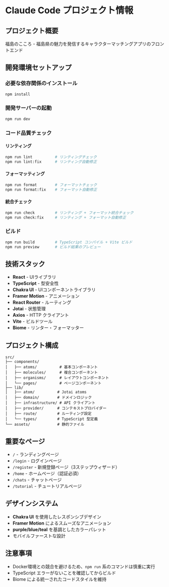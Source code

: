 # Claude Code プロジェクト情報

## プロジェクト概要
福島のこころ - 福島県の魅力を発信するキャラクターマッチングアプリのフロントエンド

## 開発環境セットアップ

### 必要な依存関係のインストール
```bash
npm install
```

### 開発サーバーの起動
```bash
npm run dev
```

### コード品質チェック

#### リンティング
```bash
npm run lint          # リンティングチェック
npm run lint:fix      # リンティング自動修正
```

#### フォーマッティング
```bash
npm run format        # フォーマットチェック
npm run format:fix    # フォーマット自動修正
```

#### 統合チェック
```bash
npm run check         # リンティング + フォーマット統合チェック
npm run check:fix     # リンティング + フォーマット自動修正
```

### ビルド
```bash
npm run build         # TypeScript コンパイル + Vite ビルド
npm run preview       # ビルド結果のプレビュー
```

## 技術スタック
- **React** - UIライブラリ
- **TypeScript** - 型安全性
- **Chakra UI** - UIコンポーネントライブラリ
- **Framer Motion** - アニメーション
- **React Router** - ルーティング
- **Jotai** - 状態管理
- **Axios** - HTTP クライアント
- **Vite** - ビルドツール
- **Biome** - リンター・フォーマッター

## プロジェクト構成
```
src/
├── components/
│   ├── atoms/          # 基本コンポーネント
│   ├── molecules/      # 複合コンポーネント
│   ├── organisms/      # レイアウトコンポーネント
│   └── pages/          # ページコンポーネント
├── lib/
│   ├── atom/          # Jotai atoms
│   ├── domain/        # ドメインロジック
│   ├── infrastructure/ # API クライアント
│   ├── provider/      # コンテキストプロバイダー
│   ├── route/         # ルーティング設定
│   └── types/         # TypeScript 型定義
└── assets/            # 静的ファイル
```

## 重要なページ
- `/` - ランディングページ
- `/login` - ログインページ
- `/register` - 新規登録ページ（3ステップウィザード）
- `/home` - ホームページ（認証必須）
- `/chats` - チャットページ
- `/tutorial` - チュートリアルページ

## デザインシステム
- **Chakra UI** を使用したレスポンシブデザイン
- **Framer Motion** によるスムーズなアニメーション
- **purple/blue/teal** を基調としたカラーパレット
- モバイルファーストな設計

## 注意事項
- Docker環境との競合を避けるため、`npm run` 系のコマンドは慎重に実行
- TypeScript エラーがないことを確認してからビルド
- Biome による統一されたコードスタイルを維持